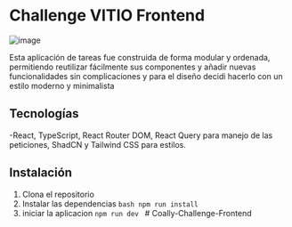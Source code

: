 # Challenge VITIO Frontend
![image](https://github.com/user-attachments/assets/810f09f9-6c50-43de-9f4a-00d6c13a599f)


 Esta aplicación de tareas fue construida de forma modular y ordenada, permitiendo reutilizar fácilmente sus componentes y añadir nuevas funcionalidades sin complicaciones
 y para el diseño decidi hacerlo con un estilo moderno y minimalista


## Tecnologías

-React, TypeScript, React Router DOM, React Query para manejo de las peticiones, ShadCN y Tailwind CSS para estilos.


## Instalación

1. Clona el repositorio
2. Instalar las dependencias `bash npm run install `
3. iniciar la aplicacion `npm run dev `
#   C o a l l y - C h a l l e n g e - F r o n t e n d  
 